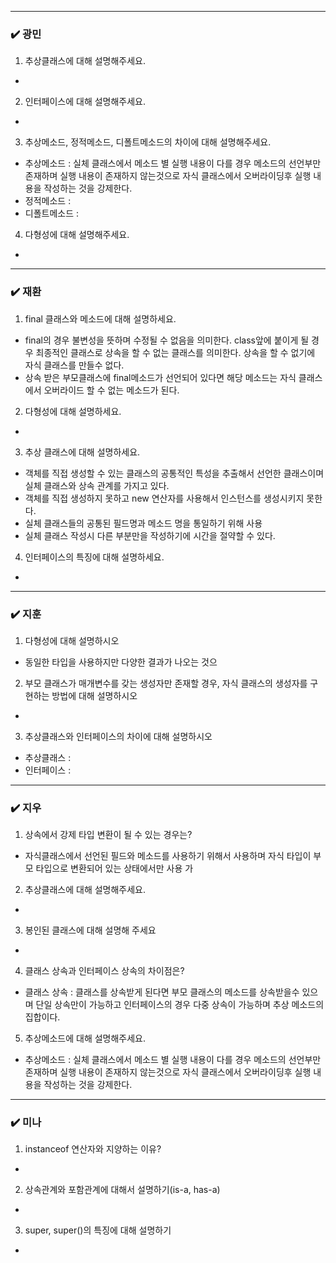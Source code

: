 
***
### ✔️ 광민

1. 추상클래스에 대해 설명해주세요.
- 
2. 인터페이스에 대해 설명해주세요.
- 
3. 추상메소드, 정적메소드, 디폴트메소드의 차이에 대해 설명해주세요.
- 추상메소드 : 실체 클래스에서 메소드 별 실행 내용이 다를 경우 메소드의 선언부만 존재하며 실행 내용이 존재하지 않는것으로 자식 클래스에서 오버라이딩후 실행 내용을 작성하는 것을 강제한다.
- 정적메소드 : 
- 디폴트메소드 : 
4. 다형성에 대해 설명해주세요.
- 

***
### ✔️ 재환

1. final 클래스와 메소드에 대해 설명하세요.
- final의 경우 불변성을 뜻하며 수정될 수 없음을 의미한다. class앞에 붙이게 될 경우 최종적인 클래스로 상속을 할 수 없는 클래스를 의미한다. 상속을 할 수 없기에 자식 클래스를 만들수 없다.
- 상속 받은 부모클래스에 final메소드가 선언되어 있다면 해당 메소드는 자식 클래스에서 오버라이드 할 수 없는 메소드가 된다. 
2. 다형성에 대해 설명하세요.
- 
3. 추상 클래스에 대해 설명하세요.
- 객체를 직접 생성할 수 있는 클래스의 공통적인 특성을 추출해서 선언한 클래스이며 실체 클래스와 상속 관계를 가지고 있다.
- 객체를 직접 생성하지 못하고 new 연산자를 사용해서 인스턴스를 생성시키지 못한다.
- 실체 클래스들의 공통된 필드명과 메소드 명을 통일하기 위해 사용
- 실체 클래스 작성시 다른 부분만을 작성하기에 시간을 절약할 수 있다.
4. 인터페이스의 특징에 대해 설명하세요.
- 

***
### ✔️ 지훈
1. 다형성에 대해 설명하시오
- 동일한 타입을 사용하지만 다양한 결과가 나오는 것으
2. 부모 클래스가 매개변수를 갖는 생성자만 존재할 경우, 자식 클래스의 생성자를 구현하는 방법에 대해 설명하시오
- 
3. 추상클래스와 인터페이스의 차이에 대해 설명하시오
- 추상클래스 : 
- 인터페이스 : 

***
### ✔️ 지우
1. 상속에서 강제 타입 변환이 될 수 있는 경우는?
- 자식클래스에서 선언된 필드와 메소드를 사용하기 위해서 사용하며 자식 타입이 부모 타입으로 변환되어 있는 상태에서만 사용 가
2. 추상클래스에 대해 설명해주세요.
- 
3. 봉인된 클래스에 대해 설명해 주세요
- 
4. 클래스 상속과 인터페이스 상속의 차이점은?
- 클래스 상속 : 클래스를 상속받게 된다면 부모 클래스의 메소드를 상속받을수 있으며 단일 상속만이 가능하고 인터페이스의 경우 다중 상속이 가능하며 추상 메소드의 집합이다.
5. 추상메소드에 대해 설명해주세요.
- 추상메소드 : 실체 클래스에서 메소드 별 실행 내용이 다를 경우 메소드의 선언부만 존재하며 실행 내용이 존재하지 않는것으로 자식 클래스에서 오버라이딩후 실행 내용을 작성하는 것을 강제한다.

***
### ✔️ 미나

1. instanceof 연산자와 지양하는 이유?
-  
2. 상속관계와 포함관계에 대해서 설명하기(is-a, has-a)
- 
3. super, super()의 특징에 대해 설명하기
- 
